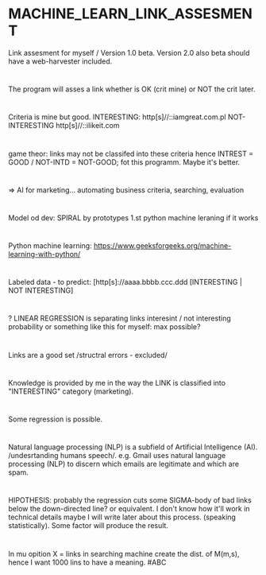 # MACHINE_LEARN_LINK_ASSESMENT
Link assesment for myself / Version 1.0 beta.
Version 2.0 also beta should have a web-harvester included.
#
The program will asses a link whether is OK (crit mine) or NOT
the crit later.
#
Criteria is mine but good.
INTERESTING: http[s]//::iamgreat.com.pl
NOT-INTERESTING http[s]//::ilikeit.com
#
game theor: links may not be classifed into these criteria hence INTREST = GOOD / NOT-INTD = NOT-GOOD; fot this programm. Maybe it's better.
#
=> AI for marketing... automating business criteria, searching, evaluation
#
Model od dev: SPIRAL by prototypes
1.st python machine leraning if it works
#
#
Python machine learning:
https://www.geeksforgeeks.org/machine-learning-with-python/
#
Labeled data - to predict:
[http[s]://aaaa.bbbb.ccc.ddd [INTERESTING | NOT INTERESTING]
#

? LINEAR REGRESSION is separating links interesint / not interesting
probability or something like this for myself: max possible?

#
Links are a good set /structral errors - excluded/
#
Knowledge is provided by me in the way the LINK is classified into "INTERESTING" category (marketing).
#
Some regression is possible.
#
Natural language processing (NLP) is a subfield of Artificial Intelligence (AI). /undesrtanding humans speech/.
e.g. Gmail uses natural language processing (NLP) to discern which emails are legitimate and which are spam.
#
HIPOTHESIS: probably the regression cuts some SIGMA-body of bad links below the down-directed line? or equivalent. I don't know how it'll work in technical details maybe I will write later about this process. (speaking statistically). Some factor will produce the result.
#
In mu opition X = links in searching machine create the dist. of M(m,s), hence I want 1000 lins to have a meaning.
#ABC
